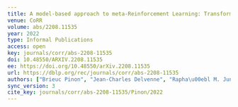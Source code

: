 ```yaml
---
title: A model-based approach to meta-Reinforcement Learning: Transformers and tree search.
venue: CoRR
volume: abs/2208.11535
year: 2022
type: Informal Publications
access: open
key: journals/corr/abs-2208-11535
doi: 10.48550/ARXIV.2208.11535
ee: https://doi.org/10.48550/arXiv.2208.11535
url: https://dblp.org/rec/journals/corr/abs-2208-11535
authors: ["Brieuc Pinon", "Jean-Charles Delvenne", "Rapha\u00ebl M. Jungers"]
sync_version: 3
cite_key: journals/corr/abs-2208-11535/Pinon/2022
---
```

